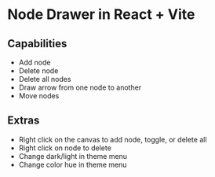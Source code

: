 # Node Drawer in React + Vite

Capabilities
--
- Add node
- Delete node
- Delete all nodes
- Draw arrow from one node to another
- Move nodes

Extras
--
- Right click on the canvas to add node, toggle, or delete all
- Right click on node to delete
- Change dark/light in theme menu
- Change color hue in theme menu
